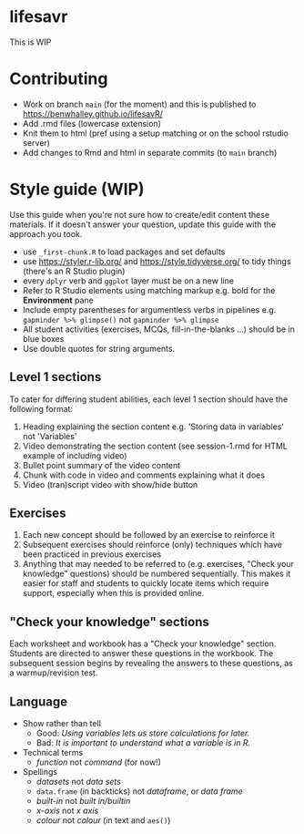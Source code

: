 # lifesavr

This is WIP

# Contributing

- Work on branch `main` (for the moment) and this is published to https://benwhalley.github.io/lifesavR/
- Add .rmd files (lowercase extension)
- Knit them to html (pref using a setup matching or on the school rstudio server)
- Add changes to Rmd and html in separate commits (to `main` branch)

# Style guide (WIP)

Use this guide when you're not sure how to create/edit content these materials. If it doesn't answer your question,
update this guide with the approach you took.

- use `_first-chunk.R` to load packages and set defaults
- use https://styler.r-lib.org/ and https://style.tidyverse.org/ to tidy things (there's an R Studio plugin)
- every `dplyr` verb and `ggplot` layer must be on a new line
- Refer to R Studio elements using matching markup e.g. bold for the **Environment** pane
- Include empty parentheses for argumentless verbs in pipelines e.g. `gapminder %>% glimpse()` not `gapminder %>% glimpse`
- All student activities (exercises, MCQs, fill-in-the-blanks ...) should be in blue boxes
- Use double quotes for string arguments.

## Level 1 sections

To cater for differing student abilities, each level 1 section should have the following format:

1. Heading explaining the section content e.g. 'Storing data in variables' not 'Variables'
1. Video demonstrating the section content (see session-1.rmd for HTML example of including video)
1. Bullet point summary of the video content
1. Chunk with code in video and comments explaining what it does
1. Video (tran)script video with show/hide button

## Exercises

1. Each new concept should be followed by an exercise to reinforce it
1. Subsequent exercises should reinforce (only) techniques which have been practiced in previous exercises
1. Anything that may needed to be referred to (e.g. exercises, "Check your knowledge" questions) should be numbered
sequentially. This makes it easier for staff and students to quickly locate items which require support, especially when
this is provided online.

## "Check your knowledge" sections

Each worksheet and workbook has a "Check your knowledge" section. Students are directed to answer these questions in the
workbook. The subsequent session begins by revealing the answers to these questions, as a warmup/revision test.

## Language

* Show rather than tell
  * Good: *Using variables lets us store calculations for later.*
  * Bad: *It is important to understand what a variable is in R.*
* Technical terms
  * *function* not *command* (for now!)
* Spellings
  * *datasets* not *data sets*
  * `data.frame` (in backticks) not *dataframe*, or *data frame*
  * *built-in* not *built in/builtin*
  * *x-axis* not *x axis*
  * *colour* not *colour* (in text and `aes()`)
